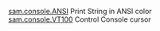 [sam.console.ANSI](/src/sam/console/ANSI.java) Print String in ANSI color    
[sam.console.VT100](/src/sam/console/VT100.java) Control Console cursor



